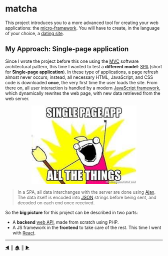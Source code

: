 # matcha
This project introduces you to a more advanced tool for creating your web applications: the [micro-framework](https://en.wikipedia.org/wiki/Microframework). You will have to create, in the language of your choice, a [dating site](https://en.wikipedia.org/wiki/Online_dating_service).

## My Approach: Single-page application
Since I wrote the project before this one using the [MVC](https://en.wikipedia.org/wiki/Model%E2%80%93view%E2%80%93controller) software architectural pattern, this time I wanted to test a **different model**: [SPA](https://en.wikipedia.org/wiki/Single-page_application) (short for **Single-page application**). In these type of applications, a page refresh almost never occurs; instead, all necessary HTML, JavaScript, and CSS code is downloaded **once**, the very first time the user loads the site. From there on, all user interaction is handled by a modern [JavaScript framework](https://en.wikipedia.org/wiki/Single-page_application#JavaScript_frameworks), which dynamically rewrites the web page, with new data retrieved from the web server.

<p align="center"><img src="./README/images/spa_all.jpeg" height="250" /></p>

> In a SPA, all data interchanges with the server are done using [Ajax](https://en.wikipedia.org/wiki/Ajax_(programming)). The data itself is encoded into [JSON](https://en.wikipedia.org/wiki/JSON) strings before being sent, and decoded on each end once received.

So the **big picture** for this project can be described in two parts:

* A **backend** [web API](https://en.wikipedia.org/wiki/Web_API), made from scratch using PHP.
* A JS framework in the **frontend** to take care of the rest. This time I went with [React](https://reactjs.org/).

---
[:arrow_backward:][back] ║ [:house:][home] ║ [:arrow_forward:][next]

<!-- navigation -->
[home]: #
[back]: #
[next]: ./README/docker.md
